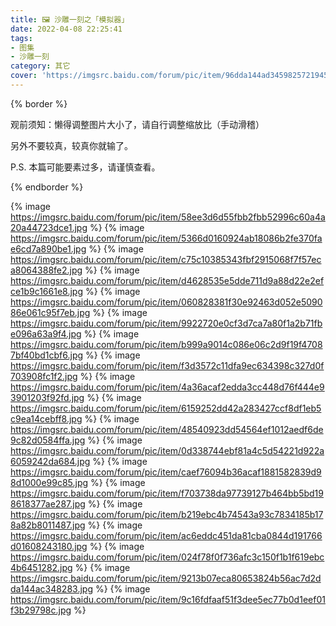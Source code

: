 ```yaml
---
title: 🖼️ 沙雕一刻之「模拟器」
date: 2022-04-08 22:25:41
tags: 
- 图集
- 沙雕一刻
category: 其它
cover: 'https://imgsrc.baidu.com/forum/pic/item/96dda144ad3459825721945349f431adcaef844c.jpg'
---
```


{% border %}

观前须知：懒得调整图片大小了，请自行调整缩放比（手动滑稽）

另外不要较真，较真你就输了。

P.S. 本篇可能要素过多，请谨慎查看。

{% endborder %}

{% image https://imgsrc.baidu.com/forum/pic/item/58ee3d6d55fbb2fbb52996c60a4a20a44723dce1.jpg %}
{% image https://imgsrc.baidu.com/forum/pic/item/5366d0160924ab18086b2fe370fae6cd7a890be1.jpg %}
{% image https://imgsrc.baidu.com/forum/pic/item/c75c10385343fbf2915068f7f57eca8064388fe2.jpg %}
{% image https://imgsrc.baidu.com/forum/pic/item/d4628535e5dde711d9a88d22e2efce1b9c1661e8.jpg %}
{% image https://imgsrc.baidu.com/forum/pic/item/060828381f30e92463d052e509086e061c95f7eb.jpg %}
{% image https://imgsrc.baidu.com/forum/pic/item/9922720e0cf3d7ca7a80f1a2b71fbe096a63a9f4.jpg %}
{% image https://imgsrc.baidu.com/forum/pic/item/b999a9014c086e06c2d9f19f47087bf40bd1cbf6.jpg %}
{% image https://imgsrc.baidu.com/forum/pic/item/f3d3572c11dfa9ec634398c327d0f703908fc1f2.jpg %}
{% image https://imgsrc.baidu.com/forum/pic/item/4a36acaf2edda3cc448d76f444e93901203f92fd.jpg %}
{% image https://imgsrc.baidu.com/forum/pic/item/6159252dd42a283427ccf8df1eb5c9ea14cebff8.jpg %}
{% image https://imgsrc.baidu.com/forum/pic/item/48540923dd54564ef1012aedf6de9c82d0584ffa.jpg %}
{% image https://imgsrc.baidu.com/forum/pic/item/0d338744ebf81a4c5d54221d922a6059242da684.jpg %}
{% image https://imgsrc.baidu.com/forum/pic/item/caef76094b36acaf1881582839d98d1000e99c85.jpg %}
{% image https://imgsrc.baidu.com/forum/pic/item/f703738da97739127b464bb5bd198618377ae287.jpg %}
{% image https://imgsrc.baidu.com/forum/pic/item/b219ebc4b74543a93c7834185b178a82b8011487.jpg %}
{% image https://imgsrc.baidu.com/forum/pic/item/ac6eddc451da81cba0844d191766d01608243180.jpg %}
{% image https://imgsrc.baidu.com/forum/pic/item/024f78f0f736afc3c150f1b1f619ebc4b6451282.jpg %}
{% image https://imgsrc.baidu.com/forum/pic/item/9213b07eca80653824b56ac7d2dda144ac348283.jpg %}
{% image https://imgsrc.baidu.com/forum/pic/item/9c16fdfaaf51f3dee5ec77b0d1eef01f3b29798c.jpg %}

